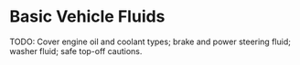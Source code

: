 # Basic Vehicle Fluids

TODO: Cover engine oil and coolant types; brake and power steering fluid; washer fluid; safe top-off cautions.

